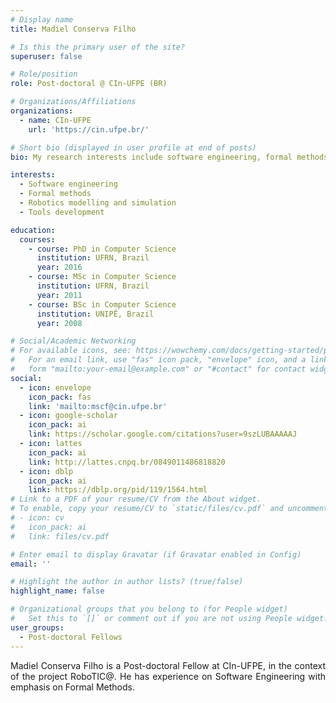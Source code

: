 ```yaml
---
# Display name
title: Madiel Conserva Filho

# Is this the primary user of the site?
superuser: false

# Role/position
role: Post-doctoral @ CIn-UFPE (BR)

# Organizations/Affiliations
organizations:
  - name: CIn-UFPE
    url: 'https://cin.ufpe.br/'

# Short bio (displayed in user profile at end of posts)
bio: My research interests include software engineering, formal methods, robotics modelling and simulation, and tools development.

interests:
  - Software engineering
  - Formal methods
  - Robotics modelling and simulation
  - Tools development

education:
  courses:
    - course: PhD in Computer Science
      institution: UFRN, Brazil
      year: 2016
    - course: MSc in Computer Science
      institution: UFRN, Brazil
      year: 2011
    - course: BSc in Computer Science
      institution: UNIPÊ, Brazil
      year: 2008

# Social/Academic Networking
# For available icons, see: https://wowchemy.com/docs/getting-started/page-builder/#icons
#   For an email link, use "fas" icon pack, "envelope" icon, and a link in the
#   form "mailto:your-email@example.com" or "#contact" for contact widget.
social:
  - icon: envelope
    icon_pack: fas
    link: 'mailto:mscf@cin.ufpe.br'
  - icon: google-scholar
    icon_pack: ai
    link: https://scholar.google.com/citations?user=9szLUBAAAAAJ
  - icon: lattes
    icon_pack: ai
    link: http://lattes.cnpq.br/0849011486818820
  - icon: dblp
    icon_pack: ai
    link: https://dblp.org/pid/119/1564.html
# Link to a PDF of your resume/CV from the About widget.
# To enable, copy your resume/CV to `static/files/cv.pdf` and uncomment the lines below.
# - icon: cv
#   icon_pack: ai
#   link: files/cv.pdf

# Enter email to display Gravatar (if Gravatar enabled in Config)
email: ''

# Highlight the author in author lists? (true/false)
highlight_name: false

# Organizational groups that you belong to (for People widget)
#   Set this to `[]` or comment out if you are not using People widget.
user_groups:
  - Post-doctoral Fellows
---
```


<div align="justify">Madiel Conserva Filho is a Post-doctoral Fellow at CIn-UFPE, in the context of the project RoboTIC@. He has experience on Software Engineering with emphasis on Formal Methods.</div>
